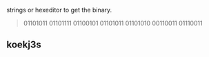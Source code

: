 strings or hexeditor to get the binary.
>01101011 01101111 01100101 01101011 01101010 00110011 01110011
## koekj3s
